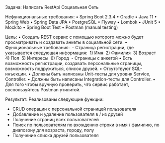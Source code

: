 Задача: 
Написать RestApi Социальная Сеть
 
Нефункциональные требования:
• Spring Boot 2.3.4
• Gradle
• Java 11
• Spring Web
• Spring Data JPA
• PostgreSQL
• Flyway
• Lombok
• JUnit 5 
• Mockito
• Spring Boot Test
• Postman (manual testing)

Цель: 
• Создать REST сервис с помощью которого можно будет просматривать и создавать анкеты в социальной сети. 
• Функциональные требования:  - Страница регистрации, где указывается следующая информация:   1) Имя   2) Фамилия   3) Возраст   4) Пол   5) Интересы   6) Город  - Страницы с анкетой
• Есть возможность регистрации, создавать персональные страницы, возможность подружиться, список друзей.
• Отсутствуют SQL-инъекции.
• Должны быть написаны Unit-тесты для уровня Service, Controller. 
• Должны быть написаны Integration-тесты для Controller. 
• Для того чтобы вручную проверить, что сервис работает, воспользуйтесь Postman утилитой.

Результат:
Реализованы следующие функции:
- CRUD операции с персональной страницей пользователя
- Добавление и удаление пользователя в / из друзей
- Получение страниц всех пользователей
- Поиск по пользователям по вхождению строки в имя / фамилию, по диапозону для возраста, городу, полу 
- Получение списка друзей пользователя
